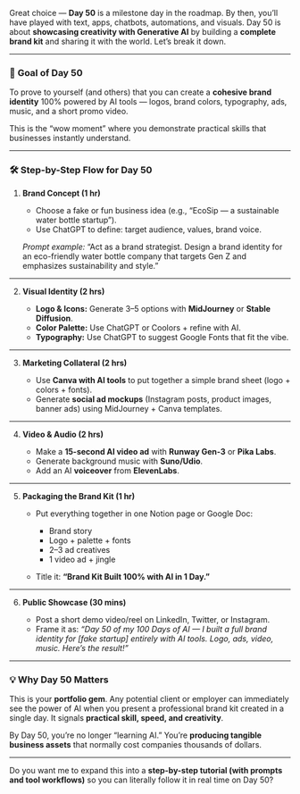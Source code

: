 Great choice — **Day 50** is a milestone day in the roadmap. By then, you’ll have played with text, apps, chatbots, automations, and visuals. Day 50 is about **showcasing creativity with Generative AI** by building a **complete brand kit** and sharing it with the world. Let’s break it down.

---

### 🎯 **Goal of Day 50**

To prove to yourself (and others) that you can create a **cohesive brand identity** 100% powered by AI tools — logos, brand colors, typography, ads, music, and a short promo video.

This is the “wow moment” where you demonstrate practical skills that businesses instantly understand.

---

### 🛠️ **Step-by-Step Flow for Day 50**

1. **Brand Concept (1 hr)**

   * Choose a fake or fun business idea (e.g., “EcoSip — a sustainable water bottle startup”).
   * Use ChatGPT to define: target audience, values, brand voice.

   *Prompt example:*
   “Act as a brand strategist. Design a brand identity for an eco-friendly water bottle company that targets Gen Z and emphasizes sustainability and style.”

---

2. **Visual Identity (2 hrs)**

   * **Logo & Icons:** Generate 3–5 options with **MidJourney** or **Stable Diffusion**.
   * **Color Palette:** Use ChatGPT or Coolors + refine with AI.
   * **Typography:** Use ChatGPT to suggest Google Fonts that fit the vibe.

---

3. **Marketing Collateral (2 hrs)**

   * Use **Canva with AI tools** to put together a simple brand sheet (logo + colors + fonts).
   * Generate **social ad mockups** (Instagram posts, product images, banner ads) using MidJourney + Canva templates.

---

4. **Video & Audio (2 hrs)**

   * Make a **15-second AI video ad** with **Runway Gen-3** or **Pika Labs**.
   * Generate background music with **Suno/Udio**.
   * Add an AI **voiceover** from **ElevenLabs**.

---

5. **Packaging the Brand Kit (1 hr)**

   * Put everything together in one Notion page or Google Doc:

     * Brand story
     * Logo + palette + fonts
     * 2–3 ad creatives
     * 1 video ad + jingle
   * Title it: **“Brand Kit Built 100% with AI in 1 Day.”**

---

6. **Public Showcase (30 mins)**

   * Post a short demo video/reel on LinkedIn, Twitter, or Instagram.
   * Frame it as: *“Day 50 of my 100 Days of AI — I built a full brand identity for \[fake startup] entirely with AI tools. Logo, ads, video, music. Here’s the result!”*

---

### 💡 Why Day 50 Matters

This is your **portfolio gem**. Any potential client or employer can immediately see the power of AI when you present a professional brand kit created in a single day. It signals **practical skill, speed, and creativity**.

By Day 50, you’re no longer “learning AI.” You’re **producing tangible business assets** that normally cost companies thousands of dollars.

---

Do you want me to expand this into a **step-by-step tutorial (with prompts and tool workflows)** so you can literally follow it in real time on Day 50?
